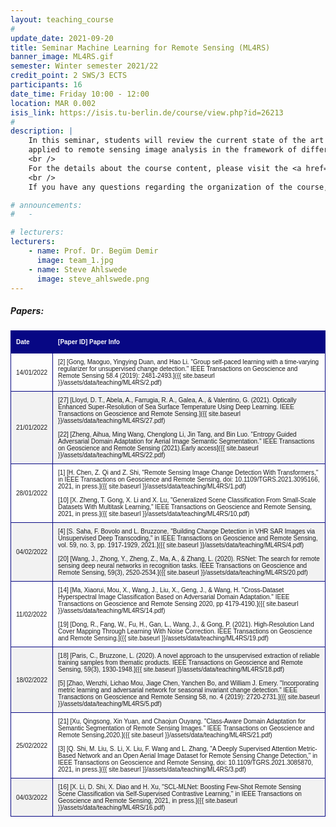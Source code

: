 ```yaml
---
layout: teaching_course
#
update_date: 2021-09-20
title: Seminar Machine Learning for Remote Sensing (ML4RS)
banner_image: ML4RS.gif
semester: Winter semester 2021/22
credit_point: 2 SWS/3 ECTS
participants: 16
date_time: Friday 10:00 - 12:00
location: MAR 0.002
isis_link: https://isis.tu-berlin.de/course/view.php?id=26213
#
description: |
    In this seminar, students will review the current state of the art in the field of machine learning
    applied to remote sensing image analysis in the framework of different Earth observation applications.
    <br />
    For the details about the course content, please visit the <a href="https://moseskonto.tu-berlin.de/moses/modultransfersystem/bolognamodule/beschreibung/anzeigen.html?nummer=40928&version=2&sprache=2" target="_blank">Moses</a> page. <br />
    <br />
    If you have any questions regarding the organization of the course, do not hesitate to contact us at: <a href="mailto:sekr@rsim.tu-berlin.de">sekr@rsim.tu-berlin.de</a>.

# announcements:
#   -

# lecturers:
lecturers:
    - name: Prof. Dr. Begüm Demir
      image: team_1.jpg
    - name: Steve Ahlswede
      image: steve_ahlswede.png
---
```


<style>
table {
  font-family: Arial, Helvetica, sans-serif;
  border-collapse: collapse;
  width: 100%;
  font-size: 10px;
}

table td, table th {
  border: 1px solid #070784;
  padding: 8px;
}

table tr:nth-child(even){background-color: #f2f2f2;}

table tr:hover {background-color: #ddd;}

table th {
  padding-top: 12px;
  padding-bottom: 12px;
  text-align: left;
  background-color: #070784;
  color: white;
    white-space: nowrap;
}
</style>

<h5 class="mb-3">Papers:</h5>

| Date       | [Paper ID] Paper Info |
|------------|-----------------------|
| 14/01/2022 | [2] [Gong, Maoguo, Yingying Duan, and Hao Li. "Group self-paced learning with a time-varying regularizer for unsupervised change detection." IEEE Transactions on Geoscience and Remote Sensing 58.4 (2019): 2481-2493.]({{ site.baseurl }}/assets/data/teaching/ML4RS/2.pdf)       |
| 21/01/2022 | [27] [Lloyd, D. T., Abela, A., Farrugia, R. A., Galea, A., & Valentino, G. (2021). Optically Enhanced Super-Resolution of Sea Surface Temperature Using Deep Learning. IEEE Transactions on Geoscience and Remote Sensing.]({{ site.baseurl }}/assets/data/teaching/ML4RS/27.pdf) <br><br> [22] [Zheng, Aihua, Ming Wang, Chenglong Li, Jin Tang, and Bin Luo. "Entropy Guided Adversarial Domain Adaptation for Aerial Image Semantic Segmentation." IEEE Transactions on Geoscience and Remote Sensing (2021).Early access]({{ site.baseurl }}/assets/data/teaching/ML4RS/22.pdf)  |
| 28/01/2022 | [1]  [H. Chen, Z. Qi and Z. Shi, "Remote Sensing Image Change Detection With Transformers," in IEEE Transactions on Geoscience and Remote Sensing, doi: 10.1109/TGRS.2021.3095166, 2021, in press.]({{ site.baseurl }}/assets/data/teaching/ML4RS/1.pdf) <br><br> [10] [X. Zheng, T. Gong, X. Li and X. Lu, "Generalized Scene Classification From Small-Scale Datasets With Multitask Learning," IEEE Transactions on Geoscience and Remote Sensing, 2021, in press.]({{ site.baseurl }}/assets/data/teaching/ML4RS/10.pdf)       |
| 04/02/2022 | [4]  [S. Saha, F. Bovolo and L. Bruzzone, "Building Change Detection in VHR SAR Images via Unsupervised Deep Transcoding," in IEEE Transactions on Geoscience and Remote Sensing, vol. 59, no. 3, pp. 1917-1929, 2021.]({{ site.baseurl }}/assets/data/teaching/ML4RS/4.pdf) <br><br> [20] [Wang, J., Zhong, Y., Zheng, Z., Ma, A., & Zhang, L. (2020). RSNet: The search for remote sensing deep neural networks in recognition tasks. IEEE Transactions on Geoscience and Remote Sensing, 59(3), 2520-2534.]({{ site.baseurl }}/assets/data/teaching/ML4RS/20.pdf)      |
| 11/02/2022 | [14] [Ma, Xiaorui, Mou, X., Wang, J., Liu, X., Geng, J., & Wang, H. "Cross-Dataset Hyperspectral Image Classification Based on Adversarial Domain Adaptation." IEEE Transactions on Geoscience and Remote Sensing 2020, pp 4179-4190.]({{ site.baseurl }}/assets/data/teaching/ML4RS/14.pdf) <br><br> [19] [Dong, R., Fang, W., Fu, H., Gan, L., Wang, J., & Gong, P. (2021). High-Resolution Land Cover Mapping Through Learning With Noise Correction. IEEE Transactions on Geoscience and Remote Sensing.]({{ site.baseurl }}/assets/data/teaching/ML4RS/19.pdf)     |
| 18/02/2022 | [18] [Paris, C., Bruzzone, L. (2020). A novel approach to the unsupervised extraction of reliable training samples from thematic products. IEEE Transactions on Geoscience and Remote Sensing, 59(3), 1930-1948.]({{ site.baseurl }}/assets/data/teaching/ML4RS/18.pdf) <br><br> [5]  [Zhao, Wenzhi, Lichao Mou, Jiage Chen, Yanchen Bo, and William J. Emery. "Incorporating metric learning and adversarial network for seasonal invariant change detection." IEEE Transactions on Geoscience and Remote Sensing 58, no. 4 (2019): 2720-2731.]({{ site.baseurl }}/assets/data/teaching/ML4RS/5.pdf)       |
| 25/02/2022 | [21] [Xu, Qingsong, Xin Yuan, and Chaojun Ouyang. "Class-Aware Domain Adaptation for Semantic Segmentation of Remote Sensing Images." IEEE Transactions on Geoscience and Remote Sensing,2020.]({{ site.baseurl }}/assets/data/teaching/ML4RS/21.pdf) <br><br> [3]  [Q. Shi, M. Liu, S. Li, X. Liu, F. Wang and L. Zhang, "A Deeply Supervised Attention Metric-Based Network and an Open Aerial Image Dataset for Remote Sensing Change Detection," in IEEE Transactions on Geoscience and Remote Sensing, doi: 10.1109/TGRS.2021.3085870, 2021, in press.]({{ site.baseurl }}/assets/data/teaching/ML4RS/3.pdf)       |
| 04/03/2022 | [16] [X. Li, D. Shi, X. Diao and H. Xu, "SCL-MLNet: Boosting Few-Shot Remote Sensing Scene Classification via Self-Supervised Contrastive Learning," in IEEE Transactions on Geoscience and Remote Sensing, 2021, in press.]({{ site.baseurl }}/assets/data/teaching/ML4RS/16.pdf)       |

